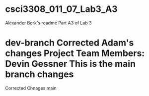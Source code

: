 # csci3308_011_07_Lab3_A3
Alexander Bork's readme
Part A3 of Lab 3

dev-branch
Corrected Adam's changes
Project Team Members: Devin Gessner
This is the main branch changes
=======
Corrected Chnages
main

